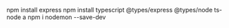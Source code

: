 npm install express
npm install typescript @types/express @types/node ts-node a
npm i nodemon --save-dev
